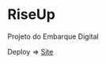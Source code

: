 # RiseUp
Projeto do Embarque Digital

Deploy => [Site](https://spontaneous-bombolone-b511d0.netlify.app/)
